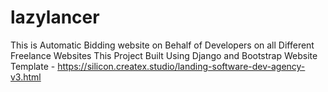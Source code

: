 # lazylancer
This is Automatic Bidding website on Behalf of Developers on all Different Freelance Websites
This Project Built Using Django and Bootstrap
Website Template - https://silicon.createx.studio/landing-software-dev-agency-v3.html
